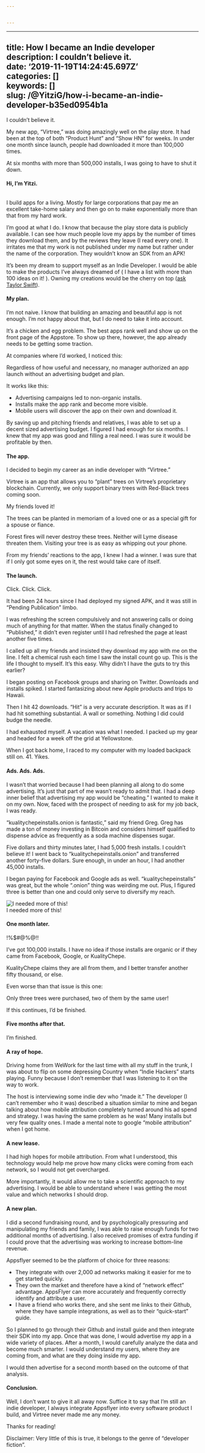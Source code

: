 ```yaml
---


---
```


<hr>
<h2 id="title-how-i-became-an-indie-developerdescription-i-couldn’t-believe-it.date-2019-11-19t142445.697zcategories-keywords-slug-yitzighow-i-became-an-indie-developer-b35ed0954b1a">title: How I became an Indie developer<br>
description: I couldn’t believe it.<br>
date: ‘2019-11-19T14:24:45.697Z’<br>
categories: []<br>
keywords: []<br>
slug: /@YitziG/how-i-became-an-indie-developer-b35ed0954b1a</h2>
<p>I couldn’t believe it.</p>
<p>My new app, “Virtree,” was doing amazingly well on the play store. It had been at the top of both “Product Hunt” and “Show HN” for weeks. In under one month since launch, people had downloaded it more than 100,000 times.</p>
<p>At six months with more than 500,000 installs, I was going to have to shut it down.</p>
<h4 id="hi-i’m-yitzi.">Hi, I’m&nbsp;Yitzi.</h4>
<p><img src="img/1__7iEak2Ix9uUmNEPlG34elQ.png" alt=""></p>
<p>I build apps for a living. Mostly for large corporations that pay me an excellent take-home salary and then go on to make exponentially more than that from my hard work.</p>
<p>I’m good at what I do. I know that because the play store data is publicly available. I can see how much people love my apps by the number of times they download them, and by the reviews they leave (I read every one). It irritates me that my work is not published under my name but rather under the name of the corporation. They wouldn’t know an SDK from an APK!</p>
<p>It’s been my dream to support myself as an Indie Developer. I would be able to make the products I’ve always dreamed of ( I have a list with more than 100 ideas on it! ). Owning my creations would be the cherry on top (<a href="https://twitter.com/taylorswift13/status/1195123215657508867">ask Taylor Swift</a>).</p>
<h4 id="my-plan.">My plan.</h4>
<p>I’m not naive. I know that building an amazing and beautiful app is not enough. I’m not happy about that, but I do need to take it into account.</p>
<p>It’s a chicken and egg problem. The best apps rank well and show up on the front page of the Appstore. To show up there, however, the app already needs to be getting some traction.</p>
<p>At companies where I’d worked, I noticed this:</p>
<p>Regardless of how useful and necessary, no manager authorized an app launch without an advertising budget and plan.</p>
<p>It works like this:</p>
<ul>
<li>Advertising campaigns led to non-organic installs.</li>
<li>Installs make the app rank and become more visible.</li>
<li>Mobile users will discover the app on their own and download it.</li>
</ul>
<p>By saving up and pitching friends and relatives, I was able to set up a decent sized advertising budget. I figured I had enough for six months. I knew that my app was good and filling a real need. I was sure it would be profitable by then.</p>
<h4 id="the-app.">The app.</h4>
<p>I decided to begin my career as an indie developer with “Virtree.”</p>
<p>Virtree is an app that allows you to “plant” trees on Virtree’s proprietary blockchain. Currently, we only support binary trees with Red-Black trees coming soon.</p>
<p>My friends loved it!</p>
<p>The trees can be planted in memoriam of a loved one or as a special gift for a spouse or fiance.</p>
<p>Forest fires will never destroy these trees. Neither will Lyme disease threaten them. Visiting your tree is as easy as whipping out your phone.</p>
<p>From my friends’ reactions to the app, I knew I had a winner. I was sure that if I only got some eyes on it, the rest would take care of itself.</p>
<h4 id="the-launch.">The launch.</h4>
<p>Click. Click. Click.</p>
<p>It had been 24 hours since I had deployed my signed APK, and it was still in “Pending Publication” limbo.</p>
<p>I was refreshing the screen compulsively and not answering calls or doing much of anything for that matter. When the status finally changed to “Published,” it didn’t even register until I had refreshed the page at least another five times.</p>
<p>I called up all my friends and insisted they download my app with me on the line. I felt a chemical rush each time I saw the install count go up. This is the life I thought to myself. It’s this easy. Why didn’t I have the guts to try this earlier?</p>
<p>I began posting on Facebook groups and sharing on Twitter. Downloads and installs spiked. I started fantasizing about new Apple products and trips to Hawaii.</p>
<p>Then I hit 42 downloads. “Hit” is a very accurate description. It was as if I had hit something substantial. A wall or something. Nothing I did could budge the needle.</p>
<p>I had exhausted myself. A vacation was what I needed. I packed up my gear and headed for a week off the grid at Yellowstone.</p>
<p>When I got back home, I raced to my computer with my loaded backpack still on. 41. Yikes.</p>
<h4 id="ads.-ads.-ads.">Ads. Ads.&nbsp;Ads.</h4>
<p>I wasn’t that worried because I had been planning all along to do some advertising. It’s just that part of me wasn’t ready to admit that. I had a deep inner belief that advertising my app would be “cheating.” I wanted to make it on my own. Now, faced with the prospect of needing to ask for my job back, I was ready.</p>
<p>“kualitychepeinstalls.onion is fantastic,” said my friend Greg. Greg has made a ton of money investing in Bitcoin and considers himself qualified to dispense advice as frequently as a soda machine dispenses sugar.</p>
<p>Five dollars and thirty minutes later, I had 5,000 fresh installs. I couldn’t believe it! I went back to “kualitychepeinstalls.onion” and transferred another forty-five dollars. Sure enough, in under an hour, I had another 45,000 installs.</p>
<p>I began paying for Facebook and Google ads as well. “kualitychepeinstalls” was great, but the whole “.onion” thing was weirding me out. Plus, I figured three is better than one and could only serve to diversify my reach.</p>
<p><img src="img/1____whGZPGvX0ziZ7uSEjzveg.png" alt="I needed more of&nbsp;this!"><br>
I needed more of&nbsp;this!</p>
<h4 id="one-month-later.">One month&nbsp;later.</h4>
<p>!%$#@%@!!</p>
<p>I’ve got 100,000 installs. I have no idea if those installs are organic or if they came from Facebook, Google, or KualityChepe.</p>
<p>KualityChepe claims they are all from them, and I better transfer another fifty thousand, or else.</p>
<p>Even worse than that issue is this one:</p>
<p>Only three trees were purchased, two of them by the same user!</p>
<p>If this continues, I’d be finished.</p>
<h4 id="five-months-after-that.">Five months after&nbsp;that.</h4>
<p>I’m finished.</p>
<h4 id="a-ray-of-hope.">A ray of&nbsp;hope.</h4>
<p>Driving home from WeWork for the last time with all my stuff in the trunk, I was about to flip on some depressing Country when “Indie Hackers” starts playing. Funny because I don’t remember that I was listening to it on the way to work.</p>
<p>The host is interviewing some indie dev who “made it.” The developer (I can’t remember who it was) described a situation similar to mine and began talking about how mobile attribution completely turned around his ad spend and strategy. I was having the same problem as he was! Many installs but very few quality ones. I made a mental note to google “mobile attribution” when I got home.</p>
<h4 id="a-new-lease.">A new&nbsp;lease.</h4>
<p>I had high hopes for mobile attribution. From what I understood, this technology would help me prove how many clicks were coming from each network, so I would not get overcharged.</p>
<p>More importantly, it would allow me to take a scientific approach to my advertising. I would be able to understand where I was getting the most value and which networks I should drop.</p>
<h4 id="a-new-plan.">A new&nbsp;plan.</h4>
<p>I did a second fundraising round, and by psychologically pressuring and manipulating my friends and family, I was able to raise enough funds for two additional months of advertising. I also received promises of extra funding if I could prove that the advertising was working to increase bottom-line revenue.</p>
<p>Appsflyer seemed to be the platform of choice for three reasons:</p>
<ul>
<li>They integrate with over 2,000 ad networks making it easier for me to get started quickly.</li>
<li>They own the market and therefore have a kind of “network effect” advantage. AppsFlyer can more accurately and frequently correctly identify and attribute a user.</li>
<li>I have a friend who works there, and she sent me links to their Github, where they have sample integrations, as well as to their “quick-start” guide.</li>
</ul>
<p>So I planned to go through their Github and install guide and then integrate their SDK into my app. Once that was done, I would advertise my app in a wide variety of places. After a month, I would carefully analyze the data and become much smarter. I would understand my users, where they are coming from, and what are they doing inside my app.</p>
<p>I would then advertise for a second month based on the outcome of that analysis.</p>
<h4 id="conclusion.">Conclusion.</h4>
<p>Well, I don’t want to give it all away now. Suffice it to say that I’m still an indie developer, I always integrate Appsflyer into every software product I build, and Virtree never made me any money.</p>
<p>Thanks for reading!</p>
<p>Disclaimer: Very little of this is true, it belongs to the genre of “developer fiction”.</p>

